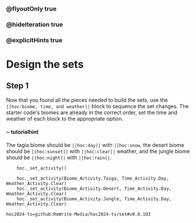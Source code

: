 ### @flyoutOnly true
### @hideIteration true
### @explicitHints true

# Design the sets

## Step 1
Now that you found all the pieces needed to build the sets, use the ``||hoc:biome, time, and weather||`` block to sequence the set changes. The starter code's biomes are already in the correct order, set the time and weather of each block to the appropriate option. 

#### ~ tutorialhint
The tagia biome should be ``||hoc:day||`` with ``||hoc:snow``, the desert biome should be ``||hoc:sunset||`` with ``||hoc:clear||`` weather, and the jungle biome should be ``||hoc:night||`` with ``||hoc:rain||``.

```ghost
    hoc._set_activity()
```
```template
    hoc._set_activity(Biome_Activity.Taiga, Time_Activity.Day, Weather_Activity.Clear)
    hoc._set_activity(Biome_Activity.Desert, Time_Activity.Day, Weather_Activity.Clear)
    hoc._set_activity(Biome_Activity.Jungle, Time_Activity.Day, Weather_Activity.Clear)
```

```package
hoc2024-ts=github:ReWrite-Media/hoc2024-ts/set#v0.0.103
```